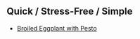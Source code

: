 ## Quick / Stress-Free / Simple

- [Broiled Eggplant with Pesto](https://www.cookstr.com/Vegetable-Recipes/Broiled-Eggplant-with-Pesto)
